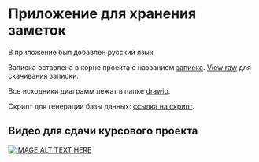 # Приложение для хранения заметок

В приложение был добавлен русский язык

Записка оставлена в корне проекта с названием [записка](записка.docx). [View raw](https://github.com/bogomazdmitry/NoteSharedJava/blob/coursework/%D0%B7%D0%B0%D0%BF%D0%B8%D1%81%D0%BA%D0%B0.docx?raw=true) для скачивания записки.

Все исходники диаграмм лежат в папке [drawio](drawio).

Скрипт для генерации базы данных: [ссылка на скрипт](database-script.txt).

## Видео для сдачи курсового проекта

[![IMAGE ALT TEXT HERE](https://img.youtube.com/vi/2tX94yRz09M/0.jpg)](https://www.youtube.com/watch?v=2tX94yRz09M)
